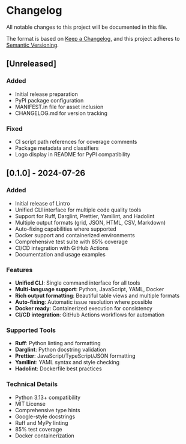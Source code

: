 # Changelog

All notable changes to this project will be documented in this file.

The format is based on [Keep a Changelog](https://keepachangelog.com/en/1.0.0/),
and this project adheres to [Semantic Versioning](https://semver.org/spec/v2.0.0.html).

## [Unreleased]

### Added

- Initial release preparation
- PyPI package configuration
- MANIFEST.in file for asset inclusion
- CHANGELOG.md for version tracking

### Fixed

- CI script path references for coverage comments
- Package metadata and classifiers
- Logo display in README for PyPI compatibility

## [0.1.0] - 2024-07-26

### Added

- Initial release of Lintro
- Unified CLI interface for multiple code quality tools
- Support for Ruff, Darglint, Prettier, Yamllint, and Hadolint
- Multiple output formats (grid, JSON, HTML, CSV, Markdown)
- Auto-fixing capabilities where supported
- Docker support and containerized environments
- Comprehensive test suite with 85% coverage
- CI/CD integration with GitHub Actions
- Documentation and usage examples

### Features

- **Unified CLI**: Single command interface for all tools
- **Multi-language support**: Python, JavaScript, YAML, Docker
- **Rich output formatting**: Beautiful table views and multiple formats
- **Auto-fixing**: Automatic issue resolution where possible
- **Docker ready**: Containerized execution for consistency
- **CI/CD integration**: GitHub Actions workflows for automation

### Supported Tools

- **Ruff**: Python linting and formatting
- **Darglint**: Python docstring validation
- **Prettier**: JavaScript/TypeScript/JSON formatting
- **Yamllint**: YAML syntax and style checking
- **Hadolint**: Dockerfile best practices

### Technical Details

- Python 3.13+ compatibility
- MIT License
- Comprehensive type hints
- Google-style docstrings
- Ruff and MyPy linting
- 85% test coverage
- Docker containerization

